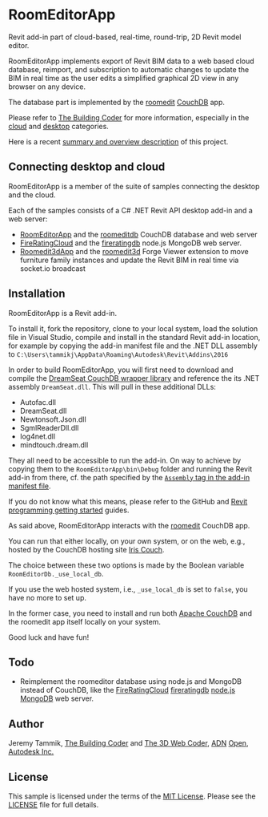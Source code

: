 # RoomEditorApp

Revit add-in part of cloud-based, real-time, round-trip, 2D Revit model editor.

RoomEditorApp implements export of Revit BIM data to a web based cloud database, reimport, and subscription to automatic changes to update the BIM in real time as the user edits a simplified graphical 2D view in any browser on any device.

The database part is implemented by
the [roomedit](https://github.com/jeremytammik/roomedit)
[CouchDB](https://couchdb.apache.org) app.

Please refer to [The Building Coder](http://thebuildingcoder.typepad.com) for
more information, especially in
the [cloud](http://thebuildingcoder.typepad.com/blog/cloud)
and [desktop](http://thebuildingcoder.typepad.com/blog/desktop) categories.

Here is a
recent [summary and overview description](http://thebuildingcoder.typepad.com/blog/2015/11/connecting-desktop-and-cloud-room-editor-update.html#3) of
this project.


## Connecting desktop and cloud

RoomEditorApp is a member of the suite of samples connecting the desktop and the cloud.

Each of the samples consists of a C# .NET Revit API desktop add-in and a web server:

- [RoomEditorApp](https://github.com/jeremytammik/RoomEditorApp) and  the [roomeditdb](https://github.com/jeremytammik/roomedit) CouchDB 
	database and web server
- [FireRatingCloud](https://github.com/jeremytammik/FireRatingCloud) and
	the [fireratingdb](https://github.com/jeremytammik/firerating) node.js 
	MongoDB web server.
- [Roomedit3dApp](https://github.com/jeremytammik/Roomedit3dApp) and 
  the [roomedit3d](https://github.com/jeremytammik/roomedit3d) Forge Viewer extension to move furniture family instances and update the Revit BIM in real time via socket.io broadcast
  

## Installation

RoomEditorApp is a Revit add-in.

To install it, fork the repository, clone to your local system, load the solution file in Visual Studio, compile and install in the standard Revit add-in location, for example by copying the add-in manifest file and the .NET DLL assembly to `C:\Users\tammikj\AppData\Roaming\Autodesk\Revit\Addins\2016`

In order to build RoomEditorApp, you will first need to download and compile the [DreamSeat CouchDB wrapper library](https://github.com/vdaron/DreamSeat) and reference the its .NET assembly `DreamSeat.dll`. This will pull in these additional DLLs:

- Autofac.dll
- DreamSeat.dll
- Newtonsoft.Json.dll
- SgmlReaderDll.dll
- log4net.dll
- mindtouch.dream.dll

They all need to be accessible to run the add-in. On way to achieve by copying them to the `RoomEditorApp\bin\Debug` folder and running the Revit add-in from there, cf. the path specified by
the [`Assembly` tag in the add-in manifest file](./RoomEditorApp/RoomEditorApp.addin#L5).

If you do not know what this means, please refer to the GitHub
and [Revit programming getting started](http://thebuildingcoder.typepad.com/blog/about-the-author.html#2) guides.

As said above, RoomEditorApp interacts with
the [roomedit](https://github.com/jeremytammik/roomedit) CouchDB app.

You can run that either locally, on your own system, or on the web, e.g., hosted by the CouchDB hosting
site [Iris Couch](http://www.iriscouch.com).

The choice between these two options is made by the Boolean variable `RoomEditorDb._use_local_db`.

If you use the web hosted system, i.e., `_use_local_db` is set to `false`, you have no more to set up.

In the former case, you need to install and
run both [Apache CouchDB](http://couchdb.apache.org) and
the roomedit app itself locally on your system.

Good luck and have fun!


## Todo

- Reimplement the roomeditor database using node.js and MongoDB instead of CouchDB, like
the [FireRatingCloud](https://github.com/jeremytammik/FireRatingCloud)
[fireratingdb](https://github.com/jeremytammik/firerating)
[node.js](https://nodejs.org)
[MongoDB](https://www.mongodb.org) web server.


## Author

Jeremy Tammik,
[The Building Coder](http://thebuildingcoder.typepad.com) and
[The 3D Web Coder](http://the3dwebcoder.typepad.com),
[ADN](http://www.autodesk.com/adn)
[Open](http://www.autodesk.com/adnopen),
[Autodesk Inc.](http://www.autodesk.com)


## License

This sample is licensed under the terms of the [MIT License](http://opensource.org/licenses/MIT).
Please see the [LICENSE](LICENSE) file for full details.
